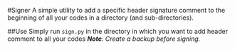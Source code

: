#Signer
A simple utility to add a specific header signature comment to the beginning of all your codes in a directory (and sub-directories).

##Use
Simply run `sign.py` in the directory in which you want to add header comment to all your codes
***Note**: Create a backup before signing.*
